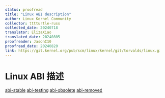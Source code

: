 ```yaml
---
status: proofread
title: "Linux ABI description"
author: Linux Kernel Community
collector: tttturtle-russ
collected_date: 20240718
translator: ElizaXiao
translated_date: 20240805
proofreader: JasonC10
proofread_date: 20240820
link: https://git.kernel.org/pub/scm/linux/kernel/git/torvalds/linux.git/tree/Documentation/admin-guide/abi.rst
---
```


# Linux ABI 描述

[abi-stable](./abi-stable.md) [abi-testing](./abi-testing.md) [abi-obsolete](./abi-obsolete.md) [abi-removed](./abi-removed.md)	
